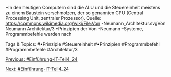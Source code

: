 −In den heutigen Computern sind die ALU und die Steuereinheit 
meistens zu einem Baustein verschmolzen, der so genannten CPU 
(Central Processing Unit, zentraler Prozessor). 
Quelle: https://commons.wikimedia.org/wiki/File:Von -Neumann_Architektur.svgVon Neumann Architektur/3
•Prinzipien der Von -Neumann -Systeme, Programmbefehle werden nach 

   Tags & Topics:
   #•Prinzipie
   #Steuereinheit
   #•Prinzipien
   #Programmbefehl
   #Programmbefehle
   #Architektur/3

[Previous: #Einführung-IT-Teil4_24](Einführung-IT-Teil4_24.md)

[Next: #Einführung-IT-Teil4_24](Einführung-IT-Teil4_24.md)